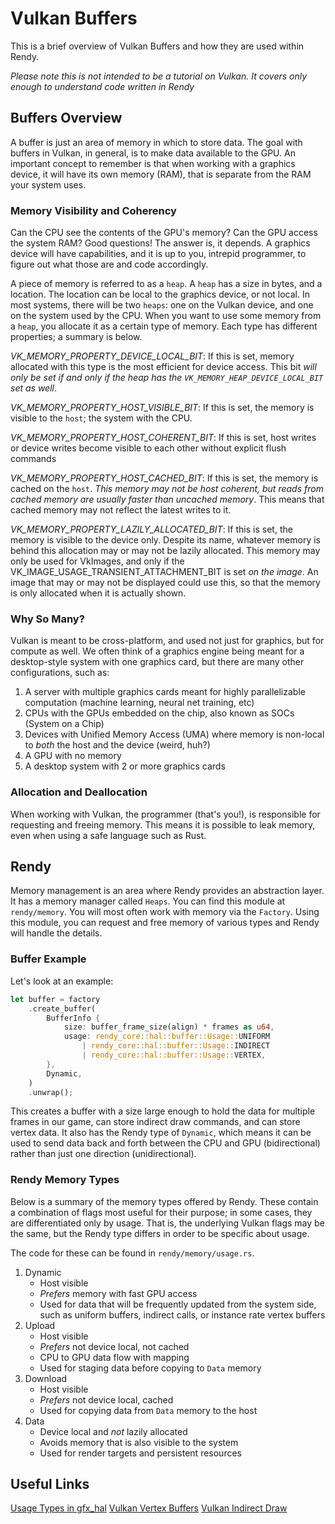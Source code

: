 # Vulkan Buffers

This is a brief overview of Vulkan Buffers and how they are used within Rendy.

*Please note this is not intended to be a tutorial on Vulkan. It covers only enough to understand code written in Rendy*

## Buffers Overview

A buffer is just an area of memory in which to store data. The goal with buffers in Vulkan, in general, is to make data available to the GPU. An important concept to remember is that when working with a graphics device, it will have its own memory (RAM), that is separate from the RAM your system uses.

### Memory Visibility and Coherency

Can the CPU see the contents of the GPU's memory? Can the GPU access the system RAM? Good questions! The answer is, it depends. A graphics device will have capabilities, and it is up to you, intrepid programmer, to figure out what those are and code accordingly.

A piece of memory is referred to as a `heap`. A `heap` has a size in bytes, and a location. The location can be local to the graphics device, or not local. In most systems, there will be two `heaps`: one on the Vulkan device, and one on the system used by the CPU. When you want to use some memory from a `heap`, you allocate it as a certain type of memory. Each type has different properties; a summary is below.

*VK_MEMORY_PROPERTY_DEVICE_LOCAL_BIT*: If this is set, memory allocated with this type is the most efficient for device access. This bit _will only be set if and only if the heap has the `VK_MEMORY_HEAP_DEVICE_LOCAL_BIT` set as well_.

*VK_MEMORY_PROPERTY_HOST_VISIBLE_BIT*: If this is set, the memory is visible to the `host`; the system with the CPU. 

*VK_MEMORY_PROPERTY_HOST_COHERENT_BIT*: If this is set, host writes or device writes become visible to each other without explicit flush commands

*VK_MEMORY_PROPERTY_HOST_CACHED_BIT*: If this is set, the memory is cached on the `host`. _This memory may not be host coherent, but reads from cached memory are usually faster than uncached memory_. This means that cached memory may not reflect the latest writes to it. 

*VK_MEMORY_PROPERTY_LAZILY_ALLOCATED_BIT*: If this is set, the memory is visible to the device only. Despite its name, whatever memory is behind this allocation may or may not be lazily allocated. This memory may only be used for VkImages, and only if the VK_IMAGE_USAGE_TRANSIENT_ATTACHMENT_BIT is set _on the image_. An image that may or may not be displayed could use this, so that the memory is only allocated when it is actually shown.

### Why So Many?

Vulkan is meant to be cross-platform, and used not just for graphics, but for compute as well. We often think of a graphics engine being meant for a desktop-style system with one graphics card, but there are many other configurations, such as:

1. A server with multiple graphics cards meant for highly parallelizable computation (machine learning, neural net training, etc)
2. CPUs with the GPUs embedded on the chip, also known as SOCs (System on a Chip)
3. Devices with Unified Memory Access (UMA) where memory is non-local to _both_ the host and the device (weird, huh?)
4. A GPU with no memory
5. A desktop system with 2 or more graphics cards

### Allocation and Deallocation

When working with Vulkan, the programmer (that's you!), is responsible for requesting and freeing memory. This means it is possible to leak memory, even when using a safe language such as Rust. 

## Rendy

Memory management is an area where Rendy provides an abstraction layer. It has a memory manager called `Heaps`. You can find this module at `rendy/memory`. You will most often work with memory via the `Factory`. Using this module, you can request and free memory of various types and Rendy will handle the details.

### Buffer Example

Let's look at an example:

```rust
let buffer = factory
    .create_buffer(
        BufferInfo {
            size: buffer_frame_size(align) * frames as u64,
            usage: rendy_core::hal::buffer::Usage::UNIFORM
                | rendy_core::hal::buffer::Usage::INDIRECT
                | rendy_core::hal::buffer::Usage::VERTEX,
        },
        Dynamic,
    )
    .unwrap();
```

This creates a buffer with a size large enough to hold the data for multiple frames in our game, can store indirect draw commands, and can store vertex data. It also has the Rendy type of `Dynamic`, which means it can be used to send data back and forth between the CPU and GPU (bidirectional) rather than just one direction (unidirectional).

### Rendy Memory Types

Below is a summary of the memory types offered by Rendy. These contain a combination of flags most useful for their purpose; in some cases, they are differentiated only by usage. That is, the underlying Vulkan flags may be the same, but the Rendy type differs in order to be specific about usage.

The code for these can be found in `rendy/memory/usage.rs`.

1. Dynamic
    * Host visible
    * _Prefers_ memory with fast GPU access
    * Used for data that will be frequently updated from the system side, such as uniform buffers, indirect calls, or instance    rate vertex buffers
2. Upload
    * Host visible
    * _Prefers_ not device local, not cached
    * CPU to GPU data flow with mapping
    * Used for staging data before copying to `Data` memory
3. Download
    * Host visible
    * _Prefers_ not device local, cached
    * Used for copying data from `Data` memory to the host
4. Data
    * Device local and _not_ lazily allocated
    * Avoids memory that is also visible to the system
    * Used for render targets and persistent resources

## Useful Links

[Usage Types in gfx_hal](https://docs.rs/gfx-hal/0.1.0/gfx_hal/buffer/struct.Usage.html)
[Vulkan Vertex Buffers](https://vulkan-tutorial.com/Vertex_buffers)
[Vulkan Indirect Draw](https://www.khronos.org/registry/vulkan/specs/1.1-extensions/man/html/vkCmdDrawIndirect.html)
